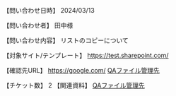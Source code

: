 【問い合わせ日時】
2024/03/13

【問い合わせ者】
田中様

【問い合わせ内容】
リストのコピーについて

【対象サイト/テンプレート】
https://test.sharepoint.com/

【確認先URL】
https://google.com/
[QAファイル管理先](<https://github.com/YuyaYoshino/test/tree/main/QA/NTTネクシア/[N1Q16] い>)

【チケット数】
2
【関連資料】
[QAファイル管理先](<https://github.com/YuyaYoshino/test/tree/main/QA/QA2024/YMFG/[YMFG[object Promise]#16] い>)